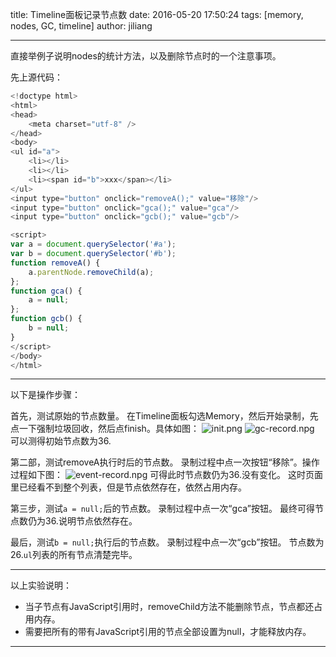 title: Timeline面板记录节点数
date: 2016-05-20 17:50:24
tags: [memory, nodes, GC, timeline]
author: jiliang

---

直接举例子说明nodes的统计方法，以及删除节点时的一个注意事项。

先上源代码：

```javascript
<!doctype html>
<html>
<head>
	<meta charset="utf-8" />
</head>
<body>
<ul id="a">
	<li></li>
	<li></li>
	<li><span id="b">xxx</span></li>
</ul>
<input type="button" onclick="removeA();" value="移除"/>
<input type="button" onclick="gca();" value="gca"/>
<input type="button" onclick="gcb();" value="gcb"/>

<script>
var a = document.querySelector('#a');
var b = document.querySelector('#b');
function removeA() {
	a.parentNode.removeChild(a);
};
function gca() {
	a = null;
};
function gcb() {
	b = null;
}
</script>
</body>
</html>

```

------

以下是操作步骤：

首先，测试原始的节点数量。
在Timeline面板勾选Memory，然后开始录制，先点一下强制垃圾回收，然后点finish。具体如图：
![init.png](init.png)
![gc-record.npg](gc-record.png)
可以测得初始节点数为36.

第二部，测试removeA执行时后的节点数。
录制过程中点一次按钮“移除”。操作过程如下图：
![event-record.npg](event-record.png)
可得此时节点数仍为36.没有变化。
这时页面里已经看不到整个列表，但是节点依然存在，依然占用内存。

第三步，测试`a = null;`后的节点数。
录制过程中点一次“gca”按钮。
最终可得节点数仍为36.说明节点依然存在。

最后，测试`b = null;`执行后的节点数。
录制过程中点一次“gcb”按钮。
节点数为26.`ul`列表的所有节点清楚完毕。

----

以上实验说明：
- 当子节点有JavaScript引用时，removeChild方法不能删除节点，节点都还占用内存。
- 需要把所有的带有JavaScript引用的节点全部设置为null，才能释放内存。


-----







